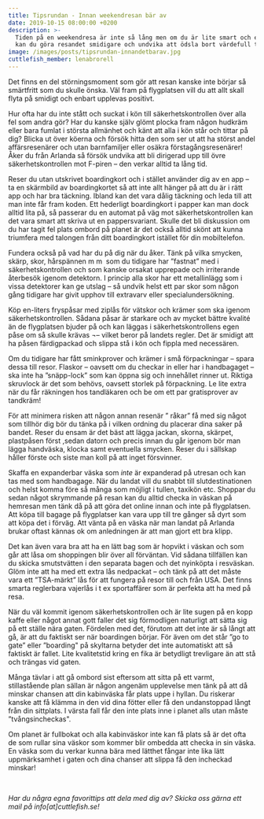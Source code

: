 ```yaml
---
title: Tipsrundan - Innan weekendresan bär av
date: 2019-10-15 08:00:00 +0200
description: >-
  Tiden på en weekendresa är inte så lång men om du är lite smart och effektiv
  kan du göra resandet smidigare och undvika att ödsla bort värdefull tid.
image: /images/posts/tipsrundan-innandetbarav.jpg
cuttlefish_member: lenabrorell
---
```


Det finns en del störningsmoment som gör att resan kanske inte börjar s&aring; sm&auml;rtfritt som du skulle önska. V&auml;l fram p&aring; flygplatsen vill du att allt skall flyta p&aring; smidigt och enbart upplevas positivt.

Hur ofta har du inte st&aring;tt och suckat i kön till s&auml;kerhetskontrollen över alla fel som andra gör? Har du kanske sj&auml;lv glömt plocka fram n&aring;gon hudkr&auml;m eller bara fumlat i största allm&auml;nhet och k&auml;nt att alla i kön st&aring;r och tittar p&aring; dig? Blicka ut över köerna och försök hitta den som ser ut att ha störst andel aff&auml;rsresen&auml;rer och utan barnfamiljer eller os&auml;kra förstag&aring;ngsresen&auml;rer\! &Aring;ker du fr&aring;n Arlanda s&aring; försök undvika att bli dirigerad upp till övre s&auml;kerhetskontrollen mot F-piren – den verkar alltid ta l&aring;ng tid.

Reser du utan utskrivet boardingkort och i st&auml;llet anv&auml;nder dig av en app – ta en sk&auml;rmbild av boardingkortet s&aring; att inte allt h&auml;nger p&aring; att du &auml;r i r&auml;tt app och har bra t&auml;ckning. Ibland kan det vara d&aring;lig t&auml;ckning och leda till att man inte f&aring;r fram koden. Ett hederligt boardingkort i papper kan man dock alltid lita p&aring;, s&aring; passerar du en automat p&aring; v&auml;g mot s&auml;kerhetskontrollen kan det vara smart att skriva ut en pappersvariant. Skulle det bli diskussion om du har tagit fel plats ombord p&aring; planet &auml;r det ocks&aring; alltid skönt att kunna triumfera med talongen fr&aring;n ditt boardingkort ist&auml;llet för din mobiltelefon.

Fundera ocks&aring; p&aring; vad har du p&aring; dig n&auml;r du &aring;ker. T&auml;nk p&aring; vilka smycken, sk&auml;rp, skor, h&aring;rsp&auml;nnen m m &nbsp;som du tidigare har ”fastnat” med i s&auml;kerhetskontrollen och som kanske orsakat upprepade och irriterande &aring;terbesök igenom detektorn. I princip alla skor har ett metallinl&auml;gg som i vissa detektorer kan ge utslag – s&aring; undvik helst ett par skor som n&aring;gon g&aring;ng tidigare har givit upphov till extravarv eller specialundersökning.

Köp en-liters frysp&aring;sar med zipl&aring;s för v&auml;tskor och kr&auml;mer som ska igenom s&auml;kerhetskontrollen. S&aring;dana p&aring;sar &auml;r starkare och av mycket b&auml;ttre kvalit&eacute; &auml;n de flygplatsen bjuder p&aring; och kan l&auml;ggas i s&auml;kerhetskontrollens egen p&aring;se om s&aring; skulle kr&auml;vas &not;– vilket beror p&aring; landets regler. Det &auml;r smidigt att ha p&aring;sen f&auml;rdigpackad och slippa st&aring; i kön och fippla med necess&auml;ren.

Om du tidigare har f&aring;tt sminkprover och kr&auml;mer i sm&aring; förpackningar – spara dessa till resor. Flaskor – oavsett om du checkar in eller har i handbagaget – ska inte ha ”sn&auml;pp-lock” som kan öppna sig och inneh&aring;llet rinner ut. Riktiga skruvlock &auml;r det som behövs, oavsett storlek p&aring; förpackning. Le lite extra n&auml;r du f&aring;r r&auml;kningen hos tandl&auml;karen och be om ett par gratisprover av tandkr&auml;m\!

För att minimera risken att n&aring;gon annan resen&auml;r ” r&aring;kar” f&aring; med sig n&aring;got som tillhör dig bör du t&auml;nka p&aring; i vilken ordning du placerar dina saker p&aring; bandet. Reser du ensam &auml;r det b&auml;st att l&auml;gga jackan, skorna, sk&auml;rpet, plastp&aring;sen först ,sedan datorn och precis innan du g&aring;r igenom bör man l&auml;gga handv&auml;ska, klocka samt eventuella smycken. Reser du i s&auml;llskap h&aring;ller förste och siste man koll p&aring; att inget försvinner.

Skaffa en expanderbar v&auml;ska som *inte* &auml;r expanderad p&aring; utresan och kan tas med som handbagage. N&auml;r du landat vill du snabbt till slutdestinationen och helst komma före s&aring; m&aring;nga som möjligt i tullen, taxikön etc. Shoppar du sedan n&aring;got skrymmande p&aring; resan kan du alltid checka in v&auml;skan p&aring; hemresan men t&auml;nk d&aring; p&aring; att göra det online innan och inte p&aring; flygplatsen. Att köpa till bagage p&aring; flygplatser kan vara upp till tre g&aring;nger s&aring; dyrt som att köpa det i förv&auml;g. Att v&auml;nta p&aring; en v&auml;ska n&auml;r man landat p&aring; Arlanda brukar oftast k&auml;nnas ok om anledningen &auml;r att man gjort ett bra klipp.

Det kan &auml;ven vara bra att ha en l&auml;tt bag som &auml;r hopvikt i v&auml;skan och som g&aring;r att l&aring;sa om shoppingen blir över all förv&auml;ntan. Vid s&aring;dana tillf&auml;llen kan du skicka smutstv&auml;tten i den separata bagen och det nyinköpta i resv&auml;skan. Glöm inte att ha med ett extra l&aring;s nedpackat – och t&auml;nk p&aring; att det m&aring;ste vara ett ”TSA-m&auml;rkt” l&aring;s för att fungera p&aring; resor till och fr&aring;n USA. Det finns smarta reglerbara vajerl&aring;s i t ex sportaff&auml;rer som &auml;r perfekta att ha med p&aring; resa.

N&auml;r du v&auml;l kommit igenom s&auml;kerhetskontrollen och &auml;r lite sugen p&aring; en kopp kaffe eller n&aring;got annat gott faller det sig förmodligen naturligt att s&auml;tta sig p&aring; ett st&auml;lle n&auml;ra gaten. Fördelen med det, förutom att det inte &auml;r s&aring; l&aring;ngt att g&aring;, &auml;r att du faktiskt ser n&auml;r boardingen börjar. För &auml;ven om det st&aring;r ”go to gate” eller ”boarding" p&aring; skyltarna betyder det inte automatiskt att s&aring; faktiskt &auml;r fallet. Lite kvalitetstid kring en fika &auml;r betydligt trevligare &auml;n att st&aring; och tr&auml;ngas vid gaten.

M&aring;nga t&auml;vlar i att g&aring; ombord sist eftersom att sitta p&aring; ett varmt, stillast&aring;ende plan s&auml;llan &auml;r n&aring;gon angen&auml;m upplevelse men t&auml;nk p&aring; att d&aring; minskar chansen att din kabinv&auml;ska f&aring;r plats uppe i hyllan. Du riskerar kanske att f&aring; kl&auml;mma in den vid dina fötter eller f&aring; den undanstoppad l&aring;ngt fr&aring;n din sittplats. I v&auml;rsta fall f&aring;r den inte plats inne i planet alls utan m&aring;ste ”tv&aring;ngsincheckas".

Om planet &auml;r fullbokat och alla kabinv&auml;skor inte kan f&aring; plats s&aring; &auml;r det ofta de som rullar sina v&auml;skor som kommer blir ombedda att checka in sin v&auml;ska. En v&auml;ska som du verkar kunna b&auml;ra med l&auml;tthet f&aring;ngar inte lika l&auml;tt uppm&auml;rksamhet i gaten och dina chanser att slippa f&aring; den incheckad minskar\!

&nbsp;

*Har du n&aring;gra egna favorittips att dela med dig av? Skicka oss g&auml;rna ett mail p&aring; info\[at\]cuttlefish.se\!*

&nbsp;